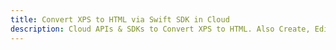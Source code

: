 ---title: Convert XPS to HTML via Swift SDK in Clouddescription: Cloud APIs & SDKs to Convert XPS to HTML. Also Create, Edit & Render Microsoft Word & OpenOffice documents in the Cloud.---
